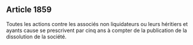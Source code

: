 Article 1859
----
Toutes les actions contre les associés non liquidateurs ou leurs héritiers et
ayants cause se prescrivent par cinq ans à compter de la publication de la
dissolution de la société.
